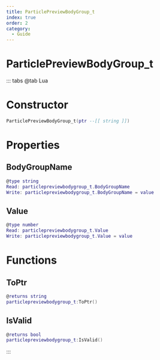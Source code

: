 ```yaml
---
title: ParticlePreviewBodyGroup_t
index: true
order: 2
category:
  - Guide
---
```


# ParticlePreviewBodyGroup_t

::: tabs
@tab Lua
# Constructor
```lua
ParticlePreviewBodyGroup_t(ptr --[[ string ]])
```
# Properties
## BodyGroupName 
```lua
@type string
Read: particlepreviewbodygroup_t.BodyGroupName
Write: particlepreviewbodygroup_t.BodyGroupName = value
```
## Value 
```lua
@type number
Read: particlepreviewbodygroup_t.Value
Write: particlepreviewbodygroup_t.Value = value
```
# Functions
## ToPtr
```lua
@returns string
particlepreviewbodygroup_t:ToPtr()
```
## IsValid
```lua
@returns bool
particlepreviewbodygroup_t:IsValid()
```

:::